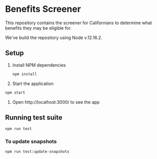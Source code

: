 # Benefits Screener

This repository contains the screener for Californians to determine what benefits they may be eligible for.

We've build the repository using Node v.12.16.2.

## Setup

1. Install NPM dependencies
   ```bash
   npm install
   ```
1. Start the application
  ```bash
  npm start
  ```
1. Open http://localhost:3000/ to see the app

## Running test suite
```bash
npm run test
```

### To update snapshots
```bash
npm run test:update-snapshots
```
